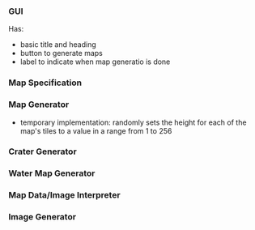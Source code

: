 ### GUI
Has:
* basic title and heading
* button to generate maps
* label to indicate when map generatio is done

### Map Specification

### Map Generator
* temporary implementation: randomly sets the height for each of the map's tiles to a value in a range from 1 to 256 

### Crater Generator

### Water Map Generator

### Map Data/Image Interpreter

### Image Generator